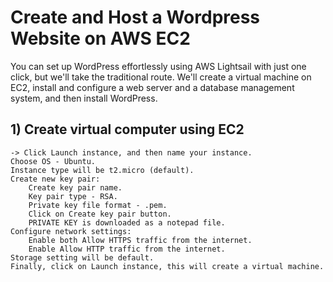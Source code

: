 # Create and Host a Wordpress Website on AWS EC2
You can set up WordPress effortlessly using AWS Lightsail with just one click, but we'll take the traditional route. We'll create a virtual machine on EC2, install and configure a web server and a database management system, and then install WordPress.

## 1) Create virtual computer using EC2
    -> Click Launch instance, and then name your instance.
    Choose OS - Ubuntu.
    Instance type will be t2.micro (default).
    Create new key pair:
        Create key pair name.
        Key pair type - RSA.
        Private key file format - .pem.
        Click on Create key pair button.
        PRIVATE KEY is downloaded as a notepad file.
    Configure network settings:
        Enable both Allow HTTPS traffic from the internet.
        Enable Allow HTTP traffic from the internet.
    Storage setting will be default.
    Finally, click on Launch instance, this will create a virtual machine.

